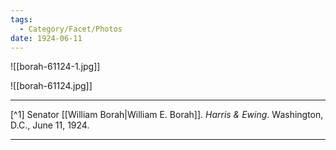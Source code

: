 ```yaml
---
tags:
  - Category/Facet/Photos
date: 1924-06-11
---
```

![[borah-61124-1.jpg]]

![[borah-61124.jpg]]

--- 

[^1] Senator [[William Borah|William E. Borah]]. *Harris & Ewing*. Washington, D.C., June 11, 1924.

---
